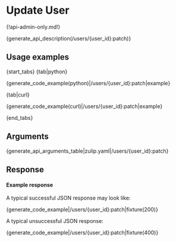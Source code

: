 # Update User

{!api-admin-only.md!}

{generate_api_description(/users/{user_id}:patch)}

## Usage examples

{start_tabs}
{tab|python}

{generate_code_example(python)|/users/{user_id}:patch|example}

{tab|curl}

{generate_code_example(curl)|/users/{user_id}:patch|example}

{end_tabs}

## Arguments

{generate_api_arguments_table|zulip.yaml|/users/{user_id}:patch}

## Response

#### Example response

A typical successful JSON response may look like:

{generate_code_example|/users/{user_id}:patch|fixture(200)}

A typical unsuccessful JSON response:

{generate_code_example|/users/{user_id}:patch|fixture(400)}
